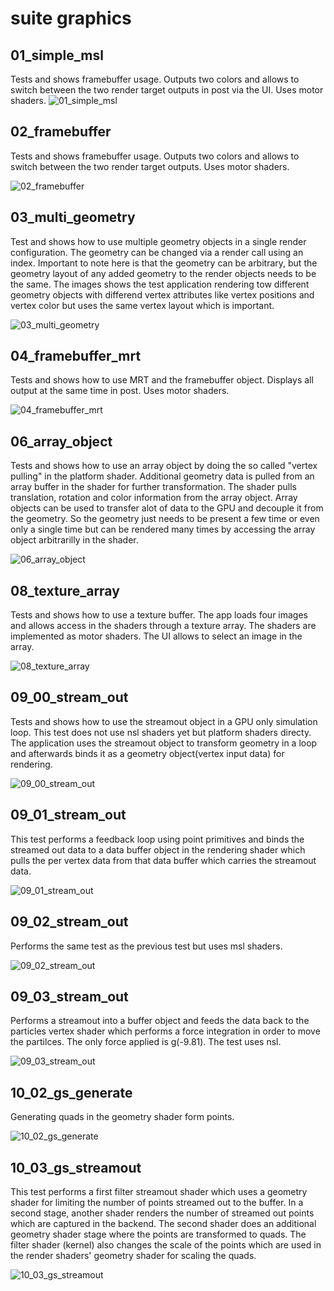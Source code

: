# suite graphics

## 01_simple_msl
Tests and shows framebuffer usage. Outputs two colors and allows to switch between the two render target outputs in post via the UI. Uses motor shaders.
![01_simple_msl]( readme_images/01_simple_msl.jpg )

## 02_framebuffer

Tests and shows framebuffer usage. Outputs two colors and allows to switch between the two render target outputs. Uses motor shaders.

![02_framebuffer]( readme_images/02_framebuffer.jpg )

## 03_multi_geometry

Test and shows how to use multiple geometry objects in a single render configuration. The geometry can be changed via a render call using an index. Important to note here is that the geometry can be arbitrary, but the geometry layout of any added geometry to the render objects needs to be the same. The images shows the test application rendering tow different geometry objects with differend vertex attributes like vertex positions and vertex color but uses the same vertex layout which is important.

![03_multi_geometry]( readme_images/03_multi_geometry.jpg )

## 04_framebuffer_mrt

Tests and shows how to use MRT and the framebuffer object. Displays all output at the same time in post. Uses motor shaders.

![04_framebuffer_mrt]( readme_images/04_framebuffer_mrt.jpg )

## 06_array_object

Tests and shows how to use an array object by doing the so called "vertex pulling" in the platform shader. Additional geometry data is pulled from an array buffer in the shader for further transformation. The shader pulls translation, rotation and color information from the array object. Array objects can be used to transfer alot of data to the GPU and decouple it from the geometry. So the geometry just needs to be present a few time or even only a single time but can be rendered many times by accessing the array object arbitrarilly in the shader.

![06_array_object]( readme_images/06_array_object.jpg )


## 08_texture_array

Tests and shows how to use a texture buffer. The app loads four images and allows access in the shaders through a texture array. The shaders are implemented as motor shaders. The UI allows to select an image in the array.

![08_texture_array]( readme_images/08_texture_array.jpg )

## 09_00_stream_out

Tests and shows how to use the streamout object in a GPU only simulation loop. This test does not use nsl shaders yet but platform shaders directy. The application uses the streamout object to transform geometry in a loop and afterwards binds it as a geometry object(vertex input data) for rendering. 

![09_00_stream_out]( readme_images/09_00_stream_out.jpg )

## 09_01_stream_out

This test performs a feedback loop using point primitives and binds the streamed out data to a data buffer object in the rendering shader which pulls the per vertex data from that data buffer which carries the streamout data.

![09_01_stream_out]( readme_images/09_01_stream_out.jpg )

## 09_02_stream_out

Performs the same test as the previous test but uses msl shaders. 

![09_02_stream_out]( readme_images/09_02_stream_out.jpg )

## 09_03_stream_out

Performs a streamout into a buffer object and feeds the data back to the particles vertex shader which performs a force integration in order to move the partilces. The only force applied is g(-9.81). The test uses nsl.

![09_03_stream_out]( readme_images/09_03_stream_out.jpg )


## 10_02_gs_generate

Generating quads in the geometry shader form points.

![10_02_gs_generate]( readme_images/10_02_gs_generate.jpg )

## 10_03_gs_streamout

This test performs a first filter streamout shader which uses a geometry shader for limiting the number of points streamed out to the buffer. In a second stage, another shader renders the number of streamed out points which are captured in the backend. The second shader does an additional geometry shader stage where the points are transformed to quads. The filter shader (kernel) also changes the scale of the points which are used in the render shaders' geometry shader for scaling the quads.

![10_03_gs_streamout]( readme_images/10_03_gs_streamout.jpg )
